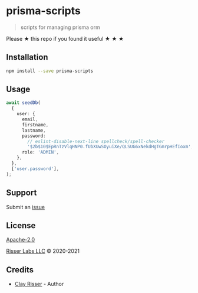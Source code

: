 # prisma-scripts

> scripts for managing prisma orm

Please ★ this repo if you found it useful ★ ★ ★

## Installation

```sh
npm install --save prisma-scripts
```

## Usage

```ts
await seedDb(
  {
    user: {
      email,
      firstname,
      lastname,
      password:
        // eslint-disable-next-line spellcheck/spell-checker
        '$2b$10$EpRnTzVlqHNP0.fUbXUwSOyuiXe/QLSUG6xNekdHgTGmrpHEfIoxm', // secret42
      role: 'ADMIN',
    },
  },
  ['user.password'],
);
```

## Support

Submit an [issue](https://github.com/codejamninja/prisma-scripts/issues/new)

## License

[Apache-2.0](LICENSE)

[Risser Labs LLC](https://risserlabs.com) © 2020-2021

## Credits

- [Clay Risser](https://clayrisser.com) - Author
